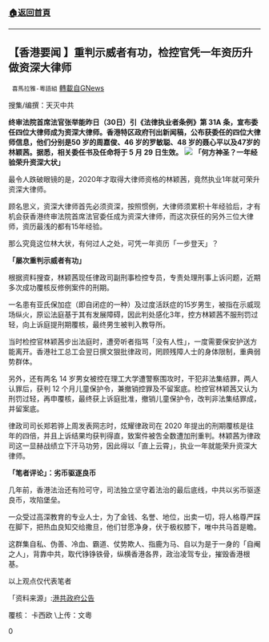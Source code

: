 ###  [:house:返回首頁](https://github.com/ourhimalayas/txt)
---

## 【香港要闻 】重判示威者有功，检控官凭一年资历升做资深大律师
` 喜馬拉雅-粵語組` [轉載自GNews](https://gnews.org/zh-hans/1040519/)

搜集/编撰：天灭中共

**终审法院首席法官张举能昨日（30日）引《法律执业者条例》第 31A 条，宣布委任四位大律师成为资深大律师。香港特区政府刊出新闻稿，公布获委任的四位大律师信息，他们分别是50 岁的周嘉俊、46 岁的罗敏聪、48 岁的聂心平以及47岁的林颖茜。据悉，相关委任书及任命将于 5 月 29 日生效。**
![]()![](https://gnews.org/wp-content/uploads/2021/03/封面-207.jpg)
**「何方神圣？一年经验荣升资深大状」**

最令人跌破眼镜的是，2020年才取得大律师资格的林颖茜，竟然执业1年就可荣升资深大律师。

顾名思义，资深大律师首先必须资深，按照惯例，大律师须累积十年经验后，才有机会获香港终审法院首席法官委任成为资深大律师，而这次获任的另外三位大律师，资历最浅的都有15年经验。

那么究竟这位林大状，有何过人之处，可凭一年资历「一步登天」？

**「屡次重判示威者有功」**

根据资料搜查，林颖茜现任律政司副刑事检控专员，专责处理刑事上诉问题，近期多次成功覆核反修例案件的刑期。

一名患有亚氏保加症（即自闭症的一种）及过度活跃症的15岁男生，被指在示威现场纵火，原讼法庭基于其有发展障碍，因此判处感化3年，控方林颖茜不服刑罚过轻，向上诉庭提刑期覆核，最终男生被判入教导所。

当时检控官林颖茜步出法庭时，遭旁听者指骂「没有人性」，一度需要保安护送方能离开。香港社工总工会翌日撰文狠批律政司，罔顾残障人士的身体限制，重典弱势群体。

另外，还有两名 14 岁男女被控在理工大学遭警察围攻时，干犯非法集结罪，两人认罪后，获判 12 个月儿童保护令，兼撤销控罪及不留案底。检控官林颖茜又认为刑罚过轻，再申覆核，最终获上诉庭批准，撤销儿童保护令，改判非法集结罪成，并留案底。

律政司司长郑若骅上周发表网志时，炫耀律政司在 2020 年提出的刑期覆核是往年的四倍，并且上诉结果均获判得直，致案件被吿全数遭加刑重判。林颖茜为律政司这一显赫战绩立下汗马功劳，因此得以「直上云霄」，执业一年就能荣升资深大律师。

**「笔者评论」：劣币驱逐良币**

几年前，香港法治还有险可守，司法独立坚守着法治的最后底线，中共以劣币驱逐良币，攻陷堡垒。

一众受过高深教育的专业人士，为了金钱、名誉、地位，出卖一切，将人格尊严踩在脚下，把热血良知交给撒旦，他们甘愿净身，伏于极权膝下，唯中共马首是瞻。

这群集自私、伪善、冷血、霸道、仗势欺人、指鹿为马、自以为是于一身的「自阉之人」，背靠中共，取代铮铮铁骨，纵横香港各界，政治凌驾专业，摧毁香港根基。

以上观点仅代表笔者

「资料来源」:[港共政府公告](https://www.info.gov.hk/gia/general/202103/30/P2021033000391.htm)

覆核： 卡西欧 \上传：文粵

0
